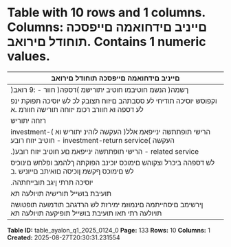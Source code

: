 # Table with 10 rows and 1 columns. Columns: םייניב םידחואמה םייפסכה תוחודל םירואב. Contains 1 numeric values.

| םייניב םידחואמה םייפסכה תוחודל םירואב |
|---|
| )ךשמה( הנשמ חוטיבמו חוטיב יתורישמ )דספה( חוור - :9 רואב |
| וקפוסש יוסיכה תודיחי לע ססבתהב םיזוח תצובק לכ לש יוסיכה תפוקת ינפ לע דספה וא חוורב רכומ יזוחה תורישה חוורמ .א |
| רזחה יתוריש | יחוטיב יוסיכמ םיבכרומ חוטיבה יזוח יתוריש .הפוקתב וקפוסש חוטיבה יזוח יתוריש תא ףקשל תנמ לע הפוקתב |
| investment-( העקשה לוהינ יתוריש וא )הרישי תופתתשה ינייפאמ אלל חוטיב יזוח רובע - investment-return service( העקשה |
| .)הרישי תופתתשה ינייפאמ םע חוטיב יזוח רובע - related service |
| לש דספהה ביכרל וצקוהש םימוכס יוכינב הפוקתה ךלהמב ופלחש םינוכיס לש םימוכס ףקשמ ןוכיסה םואיתב םייוניש .ב |
| .יוסיכה תרתי ןיגב תובייחתהה |
| תועיבת בושייל תורישיה תויולעה תא | ןמצע תויופצה תועיבתה תויולע תא תוללוכ תויופצ תורחא חוטיב יתוריש תואצוהו תועיבת .ג |
| ןירשימב םיסחייתמה םינמוזמ ימירזת לש הרדגהב תודמועה תופטושה תויולעה רתי תאו תועיבת בושייל תופיקעה תויולעה תא |

**Table ID:** table_ayalon_q1_2025_0124_0
**Page:** 133
**Rows:** 10
**Columns:** 1
**Created:** 2025-08-27T20:30:31.231554
